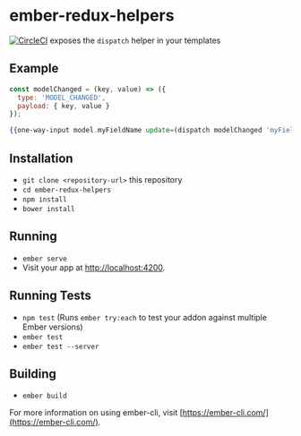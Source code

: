 # ember-redux-helpers
[![CircleCI](https://circleci.com/gh/foxnewsnetwork/ember-redux-helpers.svg?style=svg)](https://circleci.com/gh/foxnewsnetwork/ember-redux-helpers)
exposes the `dispatch` helper in your templates

## Example
```javascript
const modelChanged = (key, value) => ({
  type: 'MODEL_CHANGED',
  payload: { key, value }
});
```
```handlebars
{{one-way-input model.myFieldName update=(dispatch modelChanged 'myFieldName')}}
```

## Installation

* `git clone <repository-url>` this repository
* `cd ember-redux-helpers`
* `npm install`
* `bower install`

## Running

* `ember serve`
* Visit your app at [http://localhost:4200](http://localhost:4200).

## Running Tests

* `npm test` (Runs `ember try:each` to test your addon against multiple Ember versions)
* `ember test`
* `ember test --server`

## Building

* `ember build`

For more information on using ember-cli, visit [https://ember-cli.com/](https://ember-cli.com/).
